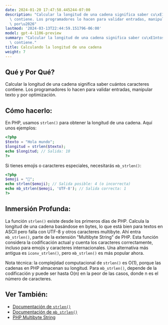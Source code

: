 ```yaml
---
date: 2024-01-20 17:47:58.445244-07:00
description: "Calcular la longitud de una cadena significa saber cu\xE1ntos caracteres\
  \ contiene. Los programadores lo hacen para validar entradas, manipular texto y\
  \ por\u2026"
lastmod: '2024-03-13T22:44:59.151796-06:00'
model: gpt-4-1106-preview
summary: "Calcular la longitud de una cadena significa saber cu\xE1ntos caracteres\
  \ contiene."
title: Calculando la longitud de una cadena
weight: 7
---
```


## Qué y Por Qué?
Calcular la longitud de una cadena significa saber cuántos caracteres contiene. Los programadores lo hacen para validar entradas, manipular texto y por optimización.

## Cómo hacerlo:
En PHP, usamos `strlen()` para obtener la longitud de una cadena. Aquí unos ejemplos:

```PHP
<?php
$texto = "Hola mundo";
$longitud = strlen($texto);
echo $longitud; // Salida: 10
?>
```

Si tienes emojis o caracteres especiales, necesitarás `mb_strlen()`:

```PHP
<?php
$emoji = "🚀";
echo strlen($emoji); // Salida posible: 4 (o incorrecta)
echo mb_strlen($emoji, 'UTF-8'); // Salida correcta: 1
?>
```

## Inmersión Profunda:
La función `strlen()` existe desde los primeros días de PHP. Calcula la longitud de una cadena basándose en bytes, lo que está bien para textos en ASCII pero falla con UTF-8 y otros caracteres multibyte. Ahí entra `mb_strlen()`, parte de la extensión "Multibyte String" de PHP. Esta función considera la codificación actual y cuenta los caracteres correctamente, incluso para emojis y caracteres internacionales. Una alternativa más antigua es `iconv_strlen()`, pero `mb_strlen()` es más popular ahora.

Nota técnica: la complejidad computacional de `strlen()` es O(1), porque las cadenas en PHP almacenan su longitud. Para `mb_strlen()`, depende de la codificación y puede ser hasta O(n) en la peor de las casos, donde n es el número de caracteres.

## Ver También:
- [Documentación de `strlen()`](https://www.php.net/manual/es/function.strlen.php)
- [Documentación de `mb_strlen()`](https://www.php.net/manual/es/function.mb-strlen.php)
- [PHP Multibyte String](https://www.php.net/manual/es/book.mbstring.php)
